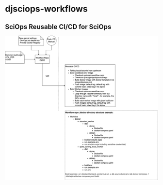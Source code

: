 # djsciops-workflows

## SciOps Reusable CI/CD for SciOps
![SciOps Reusable CI/CD for SciOps](./doc/sciops_cicd.drawio.png)